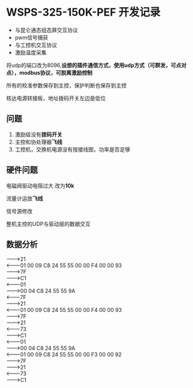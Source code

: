 # WSPS-325-150K-PEF 开发记录

- 与昆仑通态组态屏交互协议
- pwm信号捕获
- 与工控机交互协议
- 激励温度采集

将udp的端口改为8096,**设想的插件通信方式，使用udp方式（可群发，可点对点），modbus协议，可脱离激励控制**

所有的校准参数保存到主控，保护判断也保存到主控

核达电源转接板，地址拨码开关左边是低位
## 问题

1. 激励级没有**拨码开关**
2. 主控和协处理器**飞线**
3. 工控机，交换机电源没有按接线图，功率是否足够



## 硬件问题
电磁阀驱动电阻过大 改为**10k**

流量计运放**飞线**

信号源修改

整机主控的UDP与驱动层的数据交互


## 数据分析

--->21   
<---01 00 09 C8 24 55 55 00 00 F4 00 00 93  
--->7F  
--->C1   
<---01   
--->00 04 C8 24 55 55 9A   
<---7F   
--->21   
<---01 00 09 C8 24 55 55 00 00 F4 00 00 93   
--->7F  
--->21   
<---73   
--->C1   
<---01   
--->00 04 C8 24 55 55 9A   
<---01 00 09 C8 24 55 55 00 00 F3 00 00 92   
--->7F  
--->21   
<---73   
--->C1   










